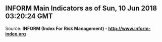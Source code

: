 ## INFORM Main Indicators as of Sun, 10 Jun 2018 03:20:24 GMT

Source: **INFORM (Index For Risk Management) - http://www.inform-index.org**
